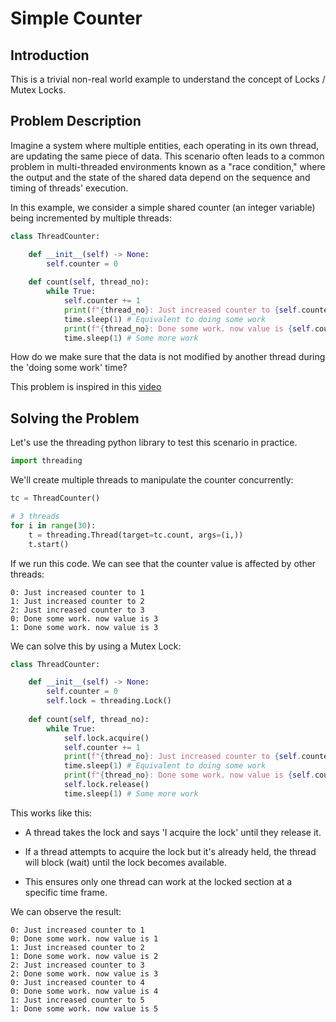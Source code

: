 # Simple Counter

## Introduction

This is a trivial non-real world example to understand the concept of Locks / Mutex Locks.

## Problem Description

Imagine a system where multiple entities, each operating in its own thread, are updating the same piece of data. This scenario often leads to a common problem in multi-threaded environments known as a "race condition," where the output and the state of the shared data depend on the sequence and timing of threads' execution.

In this example, we consider a simple shared counter (an integer variable) being incremented by multiple threads:
```py
class ThreadCounter:

    def __init__(self) -> None:
        self.counter = 0
        
    def count(self, thread_no):
        while True:
            self.counter += 1
            print(f"{thread_no}: Just increased counter to {self.counter}")
            time.sleep(1) # Equivalent to doing some work
            print(f"{thread_no}: Done some work. now value is {self.counter}")
            time.sleep(1) # Some more work
```

How do we make sure that the data is not modified by another thread during the 'doing some work' time?

This problem is inspired in this [video](https://www.youtube.com/watch?v=MbFSuk8yyjY)
## Solving the Problem

Let's use the threading python library to test this scenario in practice.

```py
import threading
```

We'll create multiple threads to manipulate the counter concurrently:


```py
tc = ThreadCounter()

# 3 threads
for i in range(30):
    t = threading.Thread(target=tc.count, args=(i,))
    t.start()
```

If we run this code. We can see that the counter value is affected by other threads:

```
0: Just increased counter to 1
1: Just increased counter to 2
2: Just increased counter to 3
0: Done some work. now value is 3
1: Done some work. now value is 3
```

We can solve this by using a Mutex Lock:

```py
class ThreadCounter:

    def __init__(self) -> None:
        self.counter = 0
        self.lock = threading.Lock()
        
    def count(self, thread_no):
        while True:
            self.lock.acquire()
            self.counter += 1
            print(f"{thread_no}: Just increased counter to {self.counter}")
            time.sleep(1) # Equivalent to doing some work
            print(f"{thread_no}: Done some work. now value is {self.counter}")
            self.lock.release()
            time.sleep(1) # Some more work
```

This works like this: 

- A thread takes the lock and says 'I acquire the lock' until they release it. 

- If a thread attempts to acquire the lock but it's already held, the thread will block (wait) until the lock becomes available.

- This ensures only one thread can work at the locked section at a specific time frame.

We can observe the result:

```
0: Just increased counter to 1
0: Done some work. now value is 1
1: Just increased counter to 2
1: Done some work. now value is 2
2: Just increased counter to 3
2: Done some work. now value is 3
0: Just increased counter to 4
0: Done some work. now value is 4
1: Just increased counter to 5
1: Done some work. now value is 5
```
